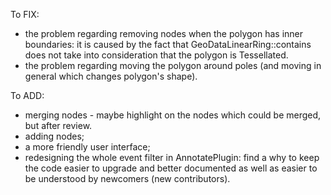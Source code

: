 To FIX:
- the problem regarding removing nodes when the polygon has inner boundaries: it
  is caused by the fact that GeoDataLinearRing::contains does not take into
  consideration that the polygon is Tessellated.
- the problem regarding moving the polygon around poles (and moving in general
  which changes polygon's shape).


To ADD:
- merging nodes - maybe highlight on the nodes which could be merged, but
  after review.
- adding nodes;
- a more friendly user interface;
- redesigning the whole event filter in AnnotatePlugin: find a why to keep the
  code easier to upgrade and better documented as well as easier to be
  understood by newcomers (new contributors).
